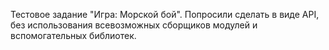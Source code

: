 Тестовое задание "Игра: Морской бой". Попросили сделать в виде API, без использования всевозможных сборщиков модулей и вспомогательных библиотек.
